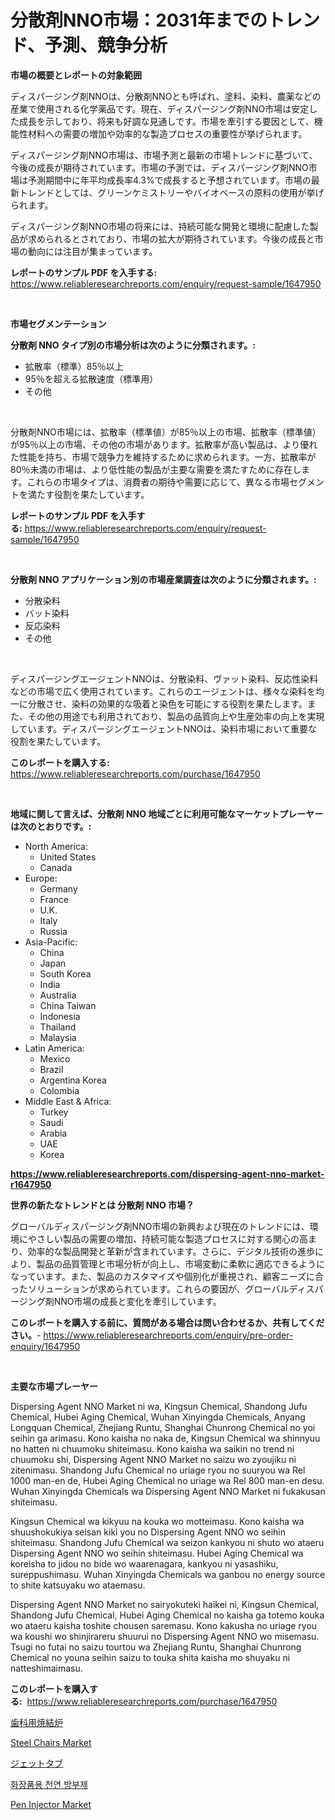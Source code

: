 <p><h1>分散剤NNO市場：2031年までのトレンド、予測、競争分析</h1></p><p><strong>市場の概要とレポートの対象範囲</strong></p>
<p><p>ディスパージング剤NNOは、分散剤NNOとも呼ばれ、塗料、染料、農薬などの産業で使用される化学薬品です。現在、ディスパージング剤NNO市場は安定した成長を示しており、将来も好調な見通しです。市場を牽引する要因として、機能性材料への需要の増加や効率的な製造プロセスの重要性が挙げられます。</p><p>ディスパージング剤NNO市場は、市場予測と最新の市場トレンドに基づいて、今後の成長が期待されています。市場の予測では、ディスパージング剤NNO市場は予測期間中に年平均成長率4.3%で成長すると予想されています。市場の最新トレンドとしては、グリーンケミストリーやバイオベースの原料の使用が挙げられます。</p><p>ディスパージング剤NNO市場の将来には、持続可能な開発と環境に配慮した製品が求められるとされており、市場の拡大が期待されています。今後の成長と市場の動向には注目が集まっています。</p></p>
<p><strong>レポートのサンプル PDF を入手する:</strong> <a href="https://www.reliableresearchreports.com/enquiry/request-sample/1647950">https://www.reliableresearchreports.com/enquiry/request-sample/1647950</a></p>
<p>&nbsp;</p>
<p><strong>市場セグメンテーション</strong></p>
<p><strong>分散剤 NNO タイプ別の市場分析は次のように分類されます。:</strong></p>
<p><ul><li>拡散率（標準）85％以上</li><li>95％を超える拡散速度（標準用）</li><li>その他</li></ul></p>
<p>&nbsp;</p>
<p><p>分散剤NNO市場には、拡散率（標準値）が85％以上の市場、拡散率（標準値）が95％以上の市場、その他の市場があります。拡散率が高い製品は、より優れた性能を持ち、市場で競争力を維持するために求められます。一方、拡散率が80％未満の市場は、より低性能の製品が主要な需要を満たすために存在します。これらの市場タイプは、消費者の期待や需要に応じて、異なる市場セグメントを満たす役割を果たしています。</p></p>
<p><strong>レポートのサンプル PDF を入手する:</strong>&nbsp;<a href="https://www.reliableresearchreports.com/enquiry/request-sample/1647950">https://www.reliableresearchreports.com/enquiry/request-sample/1647950</a></p>
<p>&nbsp;</p>
<p><strong> 分散剤 NNO アプリケーション別の市場産業調査は次のように分類されます。:</strong></p>
<p><ul><li>分散染料</li><li>バット染料</li><li>反応染料</li><li>その他</li></ul></p>
<p>&nbsp;</p>
<p><p>ディスパージングエージェントNNOは、分散染料、ヴァット染料、反応性染料などの市場で広く使用されています。これらのエージェントは、様々な染料を均一に分散させ、染料の効果的な吸着と染色を可能にする役割を果たします。また、その他の用途でも利用されており、製品の品質向上や生産効率の向上を実現しています。ディスパージングエージェントNNOは、染料市場において重要な役割を果たしています。</p></p>
<p><strong>このレポートを購入する:</strong>&nbsp; <a href="https://www.reliableresearchreports.com/purchase/1647950">https://www.reliableresearchreports.com/purchase/1647950</a></p>
<p>&nbsp;</p>
<p><strong>地域に関して言えば、分散剤 NNO 地域ごとに利用可能なマーケットプレーヤーは次のとおりです。:</strong></p>
<p><ul>
    <li>
        North America:
        <ul>
            <li>United States</li>
            <li>Canada</li>
        </ul>
    </li>
    <li>
        Europe:
        <ul>
            <li>Germany</li>
            <li>France</li>
            <li>U.K.</li>
            <li>Italy</li>
            <li>Russia</li>
        </ul>
    </li>
    <li>
        Asia-Pacific:
        <ul>
            <li>China</li>
            <li>Japan</li>
            <li>South Korea</li>
            <li>India</li>
            <li>Australia</li>
            <li>China Taiwan</li>
            <li>Indonesia</li>
            <li>Thailand</li>
            <li>Malaysia</li>
        </ul>
    </li>
    <li>
        Latin America:
        <ul>
            <li>Mexico</li>
            <li>Brazil</li>
            <li>Argentina Korea</li>
            <li>Colombia</li>
        </ul>
    </li>
    <li>
        Middle East & Africa:
        <ul>
            <li>Turkey</li>
            <li>Saudi</li>
            <li>Arabia</li>
            <li>UAE</li>
            <li>Korea</li>
        </ul>
    </li>
    </ul></p>
<p><strong><a href="https://www.reliableresearchreports.com/dispersing-agent-nno-market-r1647950">https://www.reliableresearchreports.com/dispersing-agent-nno-market-r1647950</a></strong>&nbsp;</p>
<p><strong>世界の新たなトレンドとは 分散剤 NNO 市場？</strong></p>
<p><p>グローバルディスパージング剤NNO市場の新興および現在のトレンドには、環境にやさしい製品の需要の増加、持続可能な製造プロセスに対する関心の高まり、効率的な製品開発と革新が含まれています。さらに、デジタル技術の進歩により、製品の品質管理と市場分析が向上し、市場変動に柔軟に適応できるようになっています。また、製品のカスタマイズや個別化が重視され、顧客ニーズに合ったソリューションが求められています。これらの要因が、グローバルディスパージング剤NNO市場の成長と変化を牽引しています。</p></p>
<p><strong>このレポートを購入する前に、質問がある場合は問い合わせるか、共有してください。</strong>- <a href="https://www.reliableresearchreports.com/enquiry/pre-order-enquiry/1647950">https://www.reliableresearchreports.com/enquiry/pre-order-enquiry/1647950</a></p>
<p>&nbsp;</p>
<p><strong>主要な市場プレーヤー</strong></p>
<p><p>Dispersing Agent NNO Market ni wa, Kingsun Chemical, Shandong Jufu Chemical, Hubei Aging Chemical, Wuhan Xinyingda Chemicals, Anyang Longquan Chemical, Zhejiang Runtu, Shanghai Chunrong Chemical no yoi seihin ga arimasu. Kono kaisha no naka de, Kingsun Chemical wa shinnyuu no hatten ni chuumoku shiteimasu. Kono kaisha wa saikin no trend ni chuumoku shi, Dispersing Agent NNO Market no saizu wo zyoujiku ni zitenimasu. Shandong Jufu Chemical no uriage ryou no suuryou wa Rel 1000 man-en de, Hubei Aging Chemical no uriage wa Rel 800 man-en desu. Wuhan Xinyingda Chemicals wa Dispersing Agent NNO Market ni fukakusan shiteimasu. </p><p>Kingsun Chemical wa kikyuu na kouka wo motteimasu. Kono kaisha wa shuushokukiya seisan kiki you no Dispersing Agent NNO wo seihin shiteimasu. Shandong Jufu Chemical wa seizon kankyou ni shuto wo ataeru Dispersing Agent NNO wo seihin shiteimasu. Hubei Aging Chemical wa koreisha to jidou no bide wo waarenagara, kankyou ni yasashiku, sureppushimasu. Wuhan Xinyingda Chemicals wa ganbou no energy source to shite katsuyaku wo ataemasu. </p><p>Dispersing Agent NNO Market no sairyokuteki haikei ni, Kingsun Chemical, Shandong Jufu Chemical, Hubei Aging Chemical no kaisha ga totemo kouka wo ataeru kaisha toshite chousen saremasu. Kono kakusha no uriage ryou wa koushi wo shinjirareru shuurui no Dispersing Agent NNO wo misemasu. Tsugi no futai no saizu tourtou wa Zhejiang Runtu, Shanghai Chunrong Chemical no youna seihin saizu to touka shita kaisha mo shuyaku ni natteshimaimasu.</p></p>
<p><strong>このレポートを購入する:</strong>&nbsp;&nbsp;<a href="https://www.reliableresearchreports.com/purchase/1647950">https://www.reliableresearchreports.com/purchase/1647950</a></p>
<p><p><a href="https://github.com/TerrellConn/Market-Research-Report-List-1/blob/main/931247665223.md">歯科用焼結炉</a></p><p><a href="https://issuu.com/reportprime-2/docs/steel-chairs-market-size-2030.pptx">Steel Chairs Market</a></p><p><a href="https://github.com/schmahlson/Market-Research-Report-List-1/blob/main/578831965222.md">ジェットタブ</a></p><p><a href="https://github.com/rcabello548/Market-Research-Report-List-1/blob/main/217637663897.md">화장품용 천연 방부제</a></p><p><a href="https://www.linkedin.com/pulse/pen-injector-market-insights-cagr-trends-growth-strategies-hag2e">Pen Injector Market</a></p></p>